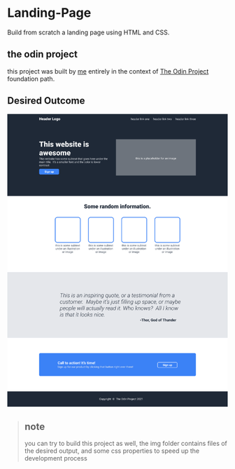 # Landing-Page

Build from scratch a landing page using HTML and CSS.

## the odin project

this project was built by [me](https://github.com/abdelhakim54) entirely in the context of [The Odin Project](https://www.theodinproject.com/) foundation path.

## Desired Outcome
![desired outcome](img/main-page.png)

> ## note
> you can try to build this project as well,
> the img folder contains files of the desired output, and some css properties to speed up the development process